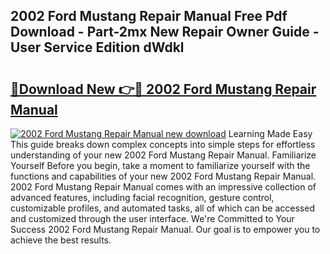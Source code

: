 ## 2002 Ford Mustang Repair Manual Free Pdf Download - Part-2mx New Repair Owner Guide - User Service Edition dWdkl

# <h2><a href="http://bc40026.oget.top/?id=2002+Ford+Mustang+Repair+Manual">🔗Download New 👉🔴 2002 Ford Mustang Repair Manual</a></h2>

[![2002 Ford Mustang Repair Manual new download](https://i.imgur.com/5g1atiW.png)](http://bc40026.oget.top/?id=2002+Ford+Mustang+Repair+Manual)
Learning Made Easy This guide breaks down complex concepts into simple steps for effortless understanding of your new 2002 Ford Mustang Repair Manual. Familiarize Yourself Before you begin, take a moment to familiarize yourself with the functions and capabilities of your new 2002 Ford Mustang Repair Manual. 2002 Ford Mustang Repair Manual comes with an impressive collection of advanced features, including facial recognition, gesture control, customizable profiles, and automated tasks, all of which can be accessed and customized through the user interface. We're Committed to Your Success 2002 Ford Mustang Repair Manual. Our goal is to empower you to achieve the best results.
